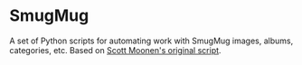 SmugMug
=======

A set of Python scripts for automating work with SmugMug images, albums, categories, etc.  Based on [Scott Moonen's original script](http://scottmoonen.com/2008/12/01/smugmug-uploader/).